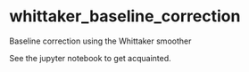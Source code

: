 # whittaker_baseline_correction
Baseline correction using the Whittaker smoother

See the jupyter notebook to get acquainted.
